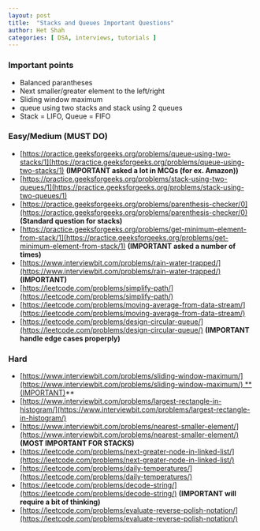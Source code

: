 ```yaml
---
layout: post
title:  "Stacks and Queues Important Questions"
author: Het Shah
categories: [ DSA, interviews, tutorials ]
---
```


### Important points

- Balanced parantheses
- Next smaller/greater element to the left/right
- Sliding window maximum
- queue using two stacks and stack using 2 queues 
- Stack = LIFO, Queue = FIFO

### Easy/Medium (MUST DO)

- [https://practice.geeksforgeeks.org/problems/queue-using-two-stacks/1](https://practice.geeksforgeeks.org/problems/queue-using-two-stacks/1) **(IMPORTANT asked a lot in MCQs (for ex. Amazon))**
- [https://practice.geeksforgeeks.org/problems/stack-using-two-queues/1](https://practice.geeksforgeeks.org/problems/stack-using-two-queues/1) 
- [https://practice.geeksforgeeks.org/problems/parenthesis-checker/0](https://practice.geeksforgeeks.org/problems/parenthesis-checker/0) **(Standard question for stacks)**
- [https://practice.geeksforgeeks.org/problems/get-minimum-element-from-stack/1](https://practice.geeksforgeeks.org/problems/get-minimum-element-from-stack/1) **(IMPORTANT asked a number of times)**
- [https://www.interviewbit.com/problems/rain-water-trapped/](https://www.interviewbit.com/problems/rain-water-trapped/) **(IMPORTANT)**
- [https://leetcode.com/problems/simplify-path/](https://leetcode.com/problems/simplify-path/)
- [https://leetcode.com/problems/moving-average-from-data-stream/](https://leetcode.com/problems/moving-average-from-data-stream/)
- [https://leetcode.com/problems/design-circular-queue/](https://leetcode.com/problems/design-circular-queue/) **(IMPORTANT handle edge cases properply)**

### Hard

- [https://www.interviewbit.com/problems/sliding-window-maximum/](https://www.interviewbit.com/problems/sliding-window-maximum/) **(IMPORTANT)**
- [https://www.interviewbit.com/problems/largest-rectangle-in-histogram/](https://www.interviewbit.com/problems/largest-rectangle-in-histogram/) 
- [https://www.interviewbit.com/problems/nearest-smaller-element/](https://www.interviewbit.com/problems/nearest-smaller-element/) **(MOST IMPORTANT FOR STACKS)**
- [https://leetcode.com/problems/next-greater-node-in-linked-list/](https://leetcode.com/problems/next-greater-node-in-linked-list/)
- [https://leetcode.com/problems/daily-temperatures/](https://leetcode.com/problems/daily-temperatures/)
- [https://leetcode.com/problems/decode-string/](https://leetcode.com/problems/decode-string/) **(IMPORTANT will require a bit of thinking)**
- [https://leetcode.com/problems/evaluate-reverse-polish-notation/](https://leetcode.com/problems/evaluate-reverse-polish-notation/)

